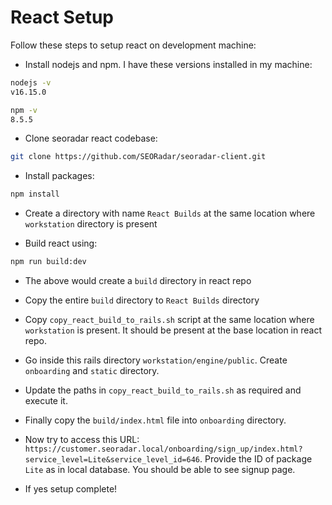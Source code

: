 # React Setup

Follow these steps to setup react on development machine:

- Install nodejs and npm. I have these versions installed in my machine:
```sh
nodejs -v
v16.15.0
```

```sh
npm -v
8.5.5
```

- Clone seoradar react codebase:
```sh
git clone https://github.com/SEORadar/seoradar-client.git
```

- Install packages:
```sh
npm install
```

- Create a directory with name `React Builds` at the same location where `workstation` directory is present

- Build react using:
```sh
npm run build:dev
```

- The above would create a `build` directory in react repo

- Copy the entire `build` directory to `React Builds` directory

- Copy `copy_react_build_to_rails.sh` script at the same location where `workstation` is present. It should be present at the base location in react repo.

- Go inside this rails directory `workstation/engine/public`. Create `onboarding` and `static` directory.

- Update the paths in `copy_react_build_to_rails.sh` as required and execute it.

- Finally copy the `build/index.html` file into `onboarding` directory.

- Now try to access this URL: `https://customer.seoradar.local/onboarding/sign_up/index.html?service_level=Lite&service_level_id=646`. Provide the ID of package `Lite` as in local database. You should be able to see signup page.

- If yes setup complete!